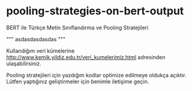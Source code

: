 # pooling-strategies-on-bert-output
BERT ile Türkçe Metin Sınıflandırma ve Pooling Stratejileri

"""
asdasdasdasdas
"""

Kullandığım veri kümelerine http://www.kemik.yildiz.edu.tr/veri_kumelerimiz.html adresinden ulaşabilirsiniz.

Pooling stratejileri için yazdığım kodlar optimize edilmeye oldukça açıktır. Lütfen yaptığınız geliştirmeler için benimle iletişime geçin.
